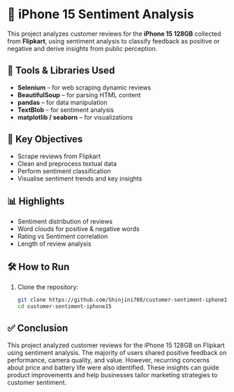 # 📱 iPhone 15 Sentiment Analysis

This project analyzes customer reviews for the **iPhone 15 128GB** collected from **Flipkart**, using sentiment analysis to classify feedback as positive or negative and derive insights from public perception.

## 🔧 Tools & Libraries Used

- **Selenium** – for web scraping dynamic reviews
- **BeautifulSoup** – for parsing HTML content
- **pandas** – for data manipulation
- **TextBlob** – for sentiment analysis
- **matplotlib / seaborn** – for visualizations

## 📌 Key Objectives

- Scrape reviews from Flipkart
- Clean and preprocess textual data
- Perform sentiment classification
- Visualise sentiment trends and key insights

## 📊 Highlights

- Sentiment distribution of reviews
- Word clouds for positive & negative words
- Rating vs Sentiment correlation
- Length of review analysis

## 🛠️ How to Run

1. Clone the repository:
   ```bash
   git clone https://github.com/Shinjini708/customer-sentiment-iphone15.git
   cd customer-sentiment-iphone15

## ✅ Conclusion

This project analyzed customer reviews for the iPhone 15 128GB on Flipkart using sentiment analysis. The majority of users shared positive feedback on performance, camera quality, and value. However, recurring concerns about price and battery life were also identified. These insights can guide product improvements and help businesses tailor marketing strategies to customer sentiment.

